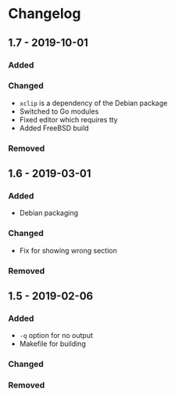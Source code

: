# Changelog

## 1.7 - 2019-10-01

### Added

### Changed

- `xclip` is a dependency of the Debian package
- Switched to Go modules
- Fixed editor which requires tty
- Added FreeBSD build

### Removed

## 1.6 - 2019-03-01

### Added

- Debian packaging

### Changed

- Fix for showing wrong section

### Removed

## 1.5 - 2019-02-06

### Added

- `-q` option for no output
- Makefile for building

### Changed

### Removed
